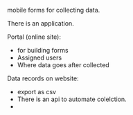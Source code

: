 mobile forms for collecting data.

There is an application.

Portal (online site):
- for building forms 
- Assigned users
- Where data goes after collected

Data records on website:
- export as csv
- There is an api to automate colelction.
- 